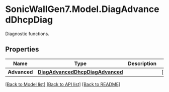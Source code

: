 # SonicWallGen7.Model.DiagAdvancedDhcpDiag
Diagnostic functions.

## Properties

Name | Type | Description | Notes
------------ | ------------- | ------------- | -------------
**Advanced** | [**DiagAdvancedDhcpDiagAdvanced**](DiagAdvancedDhcpDiagAdvanced.md) |  | [optional] 

[[Back to Model list]](../README.md#documentation-for-models) [[Back to API list]](../README.md#documentation-for-api-endpoints) [[Back to README]](../README.md)

